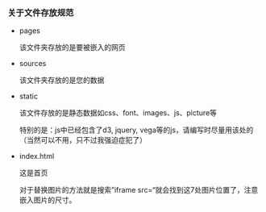 ### 关于文件存放规范
- pages

    该文件夹存放的是要被嵌入的网页
- sources

    该文件夹存放的是您的数据
- static

    该文件存放的是静态数据如css、font、images、js、picture等
    
    特别的是：js中已经包含了d3, jquery, vega等的js，请编写时尽量用该处的（当然可以不用，只不过我强迫症犯了）
- index.html

    这是首页

    对于替换图片的方法就是搜索”iframe src=“就会找到这7处图片位置了，注意嵌入图片的尺寸。